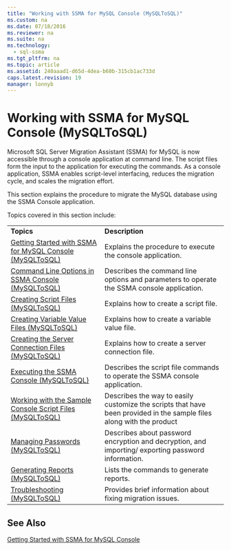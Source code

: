 ```yaml
---
title: "Working with SSMA for MySQL Console (MySQLToSQL)"
ms.custom: na
ms.date: 07/18/2016
ms.reviewer: na
ms.suite: na
ms.technology: 
  - sql-ssma
ms.tgt_pltfrm: na
ms.topic: article
ms.assetid: 240aaad1-d65d-4dea-b60b-315cb1ac733d
caps.latest.revision: 19
manager: lonnyb
---
```

# Working with SSMA for MySQL Console (MySQLToSQL)
 Microsoft  SQL Server  Migration Assistant (SSMA) for MySQL is now accessible through a console application at command line. The script files form the input to the application for executing the commands. As a console application, SSMA enables script-level interfacing, reduces the migration cycle, and scales the migration effort.  
  
This section explains the procedure to migrate the MySQL database using the SSMA Console application.  
  
Topics covered in this section include:  
  
|||  
|-|-|  
|**Topics**|**Description**|  
|[Getting Started with SSMA for MySQL Console &#40;MySQLToSQL&#41;](../content/Getting-Started-with-SSMA-for-MySQL-Console--MySQLToSQL-.md)|Explains the procedure to execute the console application.|  
|[Command Line Options in SSMA Console &#40;MySQLToSQL&#41;](../content/Command-Line-Options-in-SSMA-Console--MySQLToSQL-.md)|Describes the command line options and parameters to operate the SSMA console application.|  
|[Creating Script Files &#40;MySQLToSQL&#41;](../content/Creating-Script-Files--MySQLToSQL-.md)|Explains how to create a script file.|  
|[Creating Variable Value Files &#40;MySQLToSQL&#41;](../content/Creating-Variable-Value-Files--MySQLToSQL-.md)|Explains how to create a variable value file.|  
|[Creating the Server Connection Files &#40;MySQLToSQL&#41;](../content/Creating-the-Server-Connection-Files--MySQLToSQL-.md)|Explains how to create a server connection file.|  
|[Executing the SSMA Console &#40;MySQLToSQL&#41;](../content/Executing-the-SSMA-Console--MySQLToSQL-.md)|Describes the script file commands to operate the SSMA console application.|  
|[Working with the Sample Console Script Files &#40;MySQLToSQL&#41;](../content/Working-with-the-Sample-Console-Script-Files--MySQLToSQL-.md)|Describes the way to easily customize the scripts that have been provided in the sample files along with the product|  
|[Managing Passwords &#40;MySQLToSQL&#41;](../content/Managing-Passwords--MySQLToSQL-.md)|Describes about password encryption and decryption, and importing/ exporting password information.|  
|[Generating Reports &#40;MySQLToSQL&#41;](../content/Generating-Reports--MySQLToSQL-.md)|Lists the commands to generate reports.|  
|[Troubleshooting &#40;MySQLToSQL&#41;](../content/Troubleshooting--MySQLToSQL-.md)|Provides brief information about fixing migration issues.|  
  
## See Also  
[Getting Started with SSMA for MySQL Console](assetId:///218d502c-059f-4d48-9aea-61e553d74303)  
  
